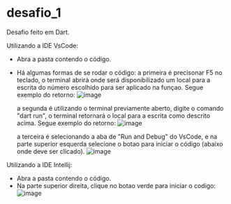 # desafio_1

Desafio feito em Dart.

Utilizando a IDE VsCode:
- Abra a pasta contendo o código.
- Há algumas formas de se rodar o código:
  a primeira é precisonar F5 no teclado, o terminal abrirá onde será disponibilizado um local para a escrita do número escolhido para ser aplicado na funçao. Segue exemplo do retorno:
  ![image](https://github.com/eulergomees/desafio_1/assets/110045258/673342e7-66ab-49a8-89c5-67012b4db8d1)

  a segunda é utilizando o terminal previamente aberto, digite o comando "dart run", o terminal retornará o local para a escrita como descrito acima. Segue exemplo do retorno:
  ![image](https://github.com/eulergomees/desafio_1/assets/110045258/d07483ca-f0fb-4a75-a799-5ab647b54ea6)

  a terceira é selecionando a aba de "Run and Debug" do VsCode, e na parte superior esquerda selecione o botao para iniciar o código (abaixo onde deve ser clicado).
  ![image](https://github.com/eulergomees/desafio_1/assets/110045258/1157dbe7-cf9f-46ad-969d-126c51b64d8f)

Utilizando a IDE Intellij:
- Abra a pasta contendo o código.
- Na parte superior direita, clique no botao verde para iniciar o codigo:
  ![image](https://github.com/eulergomees/desafio_1/assets/110045258/110aa36f-8e7c-455d-a4b5-449efb2931cf)
